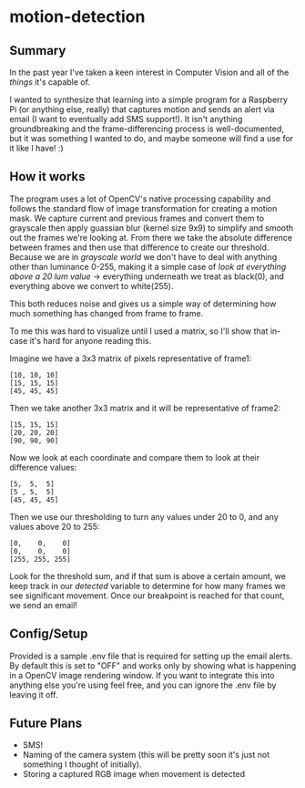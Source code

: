 # motion-detection

## Summary
In the past year I've taken a keen interest in Computer Vision and all of the _things_ it's capable of. 

I wanted to synthesize that learning into a simple program for a Raspberry Pi (or anything else, really) that captures motion and sends an alert via email (I want to eventually add SMS support!). It isn't anything groundbreaking and the frame-differencing process is well-documented, but it was something I wanted to do, and maybe someone will find a use for it like I have! :)

## How it works
The program uses a lot of OpenCV's native processing capability and follows the standard flow of image transformation for creating a motion mask. We capture current and previous frames and convert them to grayscale then apply guassian blur (kernel size 9x9) to simplify and smooth out the frames we're looking at. From there we take the absolute difference between frames and then use that difference to create our threshold. Because we are in _grayscale world_ we don't have to deal with anything other than luminance 0-255, making it a simple case of _look at everything above a 20 lum value_ -> everything underneath we treat as black(0), and everything above we convert to white(255).

This both reduces noise and gives us a simple way of determining how much something has changed from frame to frame. 

To me this was hard to visualize until I used a matrix, so I'll show that in-case it's hard for anyone reading this.

Imagine we have a 3x3 matrix of pixels representative of frame1:
```
[10, 10, 10]
[15, 15, 15]
[45, 45, 45]
```

Then we take another 3x3 matrix and it will be representative of frame2:
```
[15, 15, 15]
[20, 20, 20]
[90, 90, 90]
```

Now we look at each coordinate and compare them to look at their difference values:
```
[5,  5,  5]
[5 , 5,  5]
[45, 45, 45]
```

Then we use our thresholding to turn any values under 20 to 0, and any values above 20 to 255:
```
[0,    0,    0]
[0,    0,    0]
[255, 255, 255]
```

Look for the threshold sum, and if that sum is above a certain amount, we keep track in our _detected_ variable to determine for how many frames we see significant movement. Once our breakpoint is reached for that count, we send an email!

## Config/Setup
Provided is a sample .env file that is required for setting up the email alerts. By default this is set to "OFF" and works only by showing what is happening in a OpenCV image rendering window.
If you want to integrate this into anything else you're using feel free, and you can ignore the .env file by leaving it off. 

## Future Plans
- SMS!
- Naming of the camera system (this will be pretty soon it's just not something I thought of initially).
- Storing a captured RGB image when movement is detected
